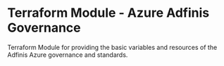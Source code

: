 # Terraform Module - Azure Adfinis Governance

Terraform Module for providing the basic variables and resources of the Adfinis
Azure governance and standards.
